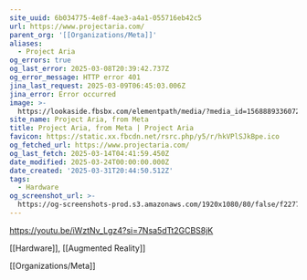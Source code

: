 ```yaml
---
site_uuid: 6b034775-4e8f-4ae3-a4a1-055716eb42c5
url: https://www.projectaria.com/
parent_org: '[[Organizations/Meta]]'
aliases:
  - Project Aria
og_errors: true
og_last_error: 2025-03-08T20:39:42.737Z
og_error_message: HTTP error 401
jina_last_request: 2025-03-09T06:45:03.006Z
jina_error: Error occurred
image: >-
  https://lookaside.fbsbx.com/elementpath/media/?media_id=156888933607258&version=1741885842
site_name: Project Aria, from Meta
title: Project Aria, from Meta | Project Aria
favicon: https://static.xx.fbcdn.net/rsrc.php/y5/r/hkVPlSJkBpe.ico
og_fetched_url: https://www.projectaria.com/
og_last_fetch: 2025-03-14T04:41:59.450Z
date_modified: 2025-03-24T00:00:00.000Z
date_created: '2025-03-31T20:44:50.512Z'
tags:
  - Hardware
og_screenshot_url: >-
  https://og-screenshots-prod.s3.amazonaws.com/1920x1080/80/false/f2277e9dc88ca7c6fe357b48e89baa262cf67c506a87e6aaa4b81cee6c14ab58.jpeg
---
```


https://youtu.be/iWztNv_Lgz4?si=7Nsa5dTt2GCBS8jK

[[Hardware]], [[Augmented Reality]]


[[Organizations/Meta]]
